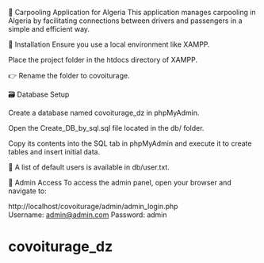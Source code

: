 🚗 Carpooling Application for Algeria
This application manages carpooling in Algeria by facilitating connections between drivers and passengers in a simple and efficient way.

📁 Installation
Ensure you use a local environment like XAMPP.

Place the project folder in the htdocs directory of XAMPP.

👉 Rename the folder to covoiturage.

🗃️ Database Setup

Create a database named covoiturage_dz in phpMyAdmin.

Open the Create_DB_by_sql.sql file located in the db/ folder.

Copy its contents into the SQL tab in phpMyAdmin and execute it to create tables and insert initial data.

📌 A list of default users is available in db/user.txt.

🔐 Admin Access
To access the admin panel, open your browser and navigate to:

http://localhost/covoiturage/admin/admin_login.php  
Username: admin@admin.com
Password: admin
# covoiturage_dz
